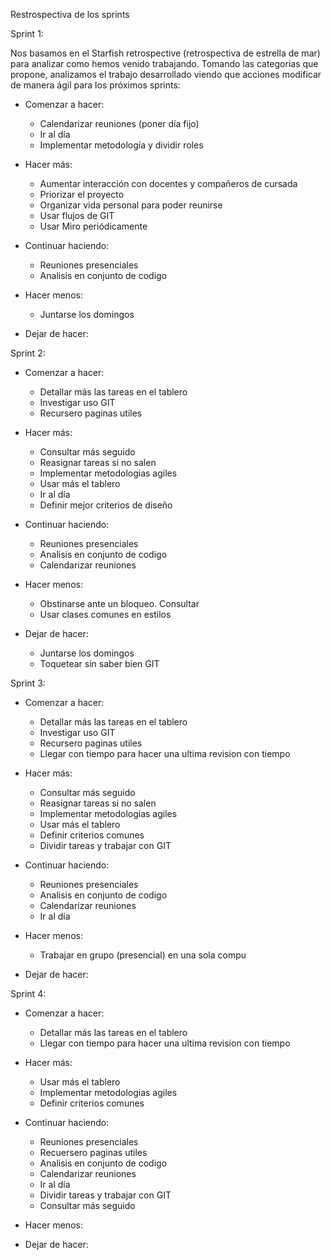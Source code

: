 Restrospectiva de los sprints

Sprint 1:

Nos basamos en el Starfish retrospective (retrospectiva de estrella de mar) para analizar como hemos venido trabajando. Tomando las categorias que propone, analizamos el trabajo desarrollado viendo que acciones modificar de manera ágil para los próximos sprints:

- Comenzar a hacer:
    - Calendarizar reuniones (poner día fijo)
    - Ir al día
    - Implementar metodología y dividir roles

- Hacer más:
    - Aumentar interacción con docentes y compañeros de cursada
    - Priorizar el proyecto
    - Organizar vida personal para poder reunirse
    - Usar flujos de GIT
    - Usar Miro periódicamente

- Continuar haciendo:
    - Reuniones presenciales
    - Analisis en conjunto de codigo

- Hacer menos:
    - Juntarse los domingos
- Dejar de hacer:


Sprint 2:

- Comenzar a hacer:
    - Detallar más las tareas en el tablero
    - Investigar uso GIT
    - Recursero paginas utiles

- Hacer más:
    - Consultar más seguido
    - Reasignar tareas si no salen
    - Implementar metodologias agiles
    - Usar más el tablero
    - Ir al día
    - Definir mejor criterios de diseño

- Continuar haciendo:
    - Reuniones presenciales
    - Analisis en conjunto de codigo
    - Calendarizar reuniones
  
- Hacer menos:
    - Obstinarse ante un bloqueo. Consultar
    - Usar  clases comunes en estilos
 
- Dejar de hacer:
    - Juntarse los domingos
    - Toquetear sin saber bien GIT

Sprint 3:

- Comenzar a hacer:
    - Detallar más las tareas en el tablero
    - Investigar uso GIT
    - Recursero paginas utiles
    - Llegar con tiempo para hacer una ultima revision con tiempo

- Hacer más:
    - Consultar más seguido
    - Reasignar tareas si no salen
    - Implementar metodologias agiles
    - Usar más el tablero
    - Definir criterios comunes
    - Dividir tareas y trabajar con GIT

- Continuar haciendo:
    - Reuniones presenciales
    - Analisis en conjunto de codigo
    - Calendarizar reuniones
    - Ir al día
  
- Hacer menos:
    - Trabajar en grupo (presencial) en una sola compu
 
- Dejar de hacer:

Sprint 4:

- Comenzar a hacer:
    - Detallar más las tareas en el tablero
    - Llegar con tiempo para hacer una ultima revision con tiempo

- Hacer más:
    - Usar más el tablero
    - Implementar metodologias agiles
    - Definir criterios comunes



- Continuar haciendo:
    - Reuniones presenciales
    - Recuersero paginas utiles
    - Analisis en conjunto de codigo
    - Calendarizar reuniones
    - Ir al día
    - Dividir tareas y trabajar con GIT
    - Consultar más seguido
  
- Hacer menos:
 
- Dejar de hacer: